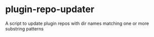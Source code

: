 # plugin-repo-updater
A script to update plugin repos with dir names matching one or more substring patterns

